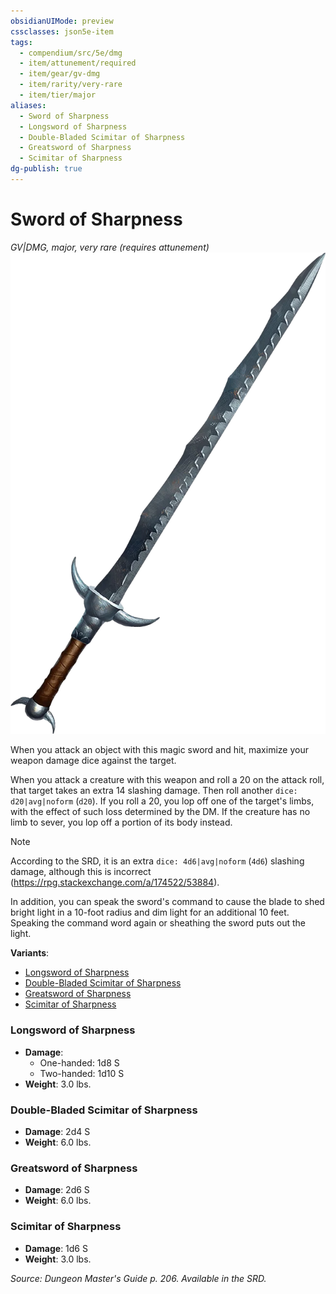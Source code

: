 ```yaml
---
obsidianUIMode: preview
cssclasses: json5e-item
tags:
  - compendium/src/5e/dmg
  - item/attunement/required
  - item/gear/gv-dmg
  - item/rarity/very-rare
  - item/tier/major
aliases:
  - Sword of Sharpness
  - Longsword of Sharpness
  - Double-Bladed Scimitar of Sharpness
  - Greatsword of Sharpness
  - Scimitar of Sharpness
dg-publish: true
---
```

# Sword of Sharpness
*GV|DMG, major, very rare (requires attunement)*  
![](https://raw.githubusercontent.com/5etools-mirror-2/5etools-img/main/items/DMG/Sword%20of%20Sharpness.webp#right)  


When you attack an object with this magic sword and hit, maximize your weapon damage dice against the target.

When you attack a creature with this weapon and roll a 20 on the attack roll, that target takes an extra 14 slashing damage. Then roll another `dice: d20|avg|noform` (`d20`). If you roll a 20, you lop off one of the target's limbs, with the effect of such loss determined by the DM. If the creature has no limb to sever, you lop off a portion of its body instead.

> [!note]
> According to the SRD, it is an extra `dice: 4d6|avg|noform` (`4d6`) slashing damage, although this is incorrect (https://rpg.stackexchange.com/a/174522/53884).

In addition, you can speak the sword's command to cause the blade to shed bright light in a 10-foot radius and dim light for an additional 10 feet. Speaking the command word again or sheathing the sword puts out the light.

**Variants**:
- [Longsword of Sharpness](#Longsword%20of%20Sharpness)
- [Double-Bladed Scimitar of Sharpness](#Double-Bladed%20Scimitar%20of%20Sharpness)
- [Greatsword of Sharpness](#Greatsword%20of%20Sharpness)
- [Scimitar of Sharpness](#Scimitar%20of%20Sharpness)

### Longsword of Sharpness

- **Damage**:
  - One-handed: 1d8 S
  - Two-handed: 1d10 S
- **Weight**: 3.0 lbs.

### Double-Bladed Scimitar of Sharpness

- **Damage**: 2d4 S
- **Weight**: 6.0 lbs.

### Greatsword of Sharpness

- **Damage**: 2d6 S
- **Weight**: 6.0 lbs.

### Scimitar of Sharpness

- **Damage**: 1d6 S
- **Weight**: 3.0 lbs.


*Source: Dungeon Master's Guide p. 206. Available in the SRD.*